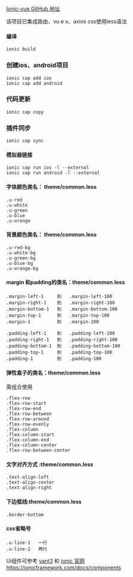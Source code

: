 [Ionic-vue GitHub 地址](https://github.com/kevenLee0527/ionic-vue-app.git)

该项目已集成路由、vu e x、axios
css使用less语法 

#### 编译

```
ionic build
```

### 创建ios、android项目
```
ionic cap add ios
ionic cap add android
```

### 代码更新
```
ionic cap copy
```

### 插件同步
```
ionic cap sync
```

#### 模拟器链接
```
ionic cap run ios -l --external
ionic cap run android -l --external
```

#### 字体颜色类名： theme/common.less
```
.u-red 
.u-white
.u-green
.u-blue
.u-orange
```

#### 背景颜色类名： theme/common.less
```
.u-red-bg 
.u-white-bg
.u-green-bg
.u-blue-bg
.u-orange-bg
```

#### margin 和padding的类名：theme/common.less
```
.margin-left-1     到   .margin-left-100
.margin-right-1    到   .margin-right-100
.margin-bottom-1   到   .margin-bottom-100
.margin-top-1      到   .margin-top-100
.margin-1          到   .margin-100

.padding-left-1    到   .padding-left-100
.padding-right-1   到   .padding-right-100
.padding-bottom-1  到   .padding-bottom-100
.padding-top-1     到   .padding-top-100
.padding-1         到   .padding-100
```

#### 弹性盒子的类名：theme/common.less
需组合使用

```
.flex-row
.flex-row-start
.flex-row-end
.flex-row-between
.flex-row-around
.flex-row-evenly
.flex-column
.flex-column-start
.flex-column-end
.flex-column-center
.flex-row-between-center
```

#### 文字对齐方式 :theme/common.less
```
.text-align-left
.text-align-center
.text-align-right
```


#### 下边框线:theme/common.less
```
.border-bottom
```

#### css省略号
```
.u-line-1   一行
.u-line-2   两行
```


Ui组件可参考 [vant3](https://vant-contrib.gitee.io/vant/next/#/zh-CN) 和  [ionic 官网https://ionicframework.com/docs/components]()

